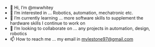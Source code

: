 - 👋 Hi, I’m @mwwhitey
- 👀 I’m interested in ... Robotics, automation, mechatronic etc.
- 🌱 I’m currently learning ... more software skills to supplement the hardware skills I continue to work on
- 💞️ I’m looking to collaborate on ... any projects in automation, design, robotics 
- 📫 How to reach me ... my email in mylestone97@gmail.com

<!---
mwwhitey/mwwhitey is a ✨ special ✨ repository because its `README.md` (this file) appears on your GitHub profile.
You can click the Preview link to take a look at your changes.
--->
